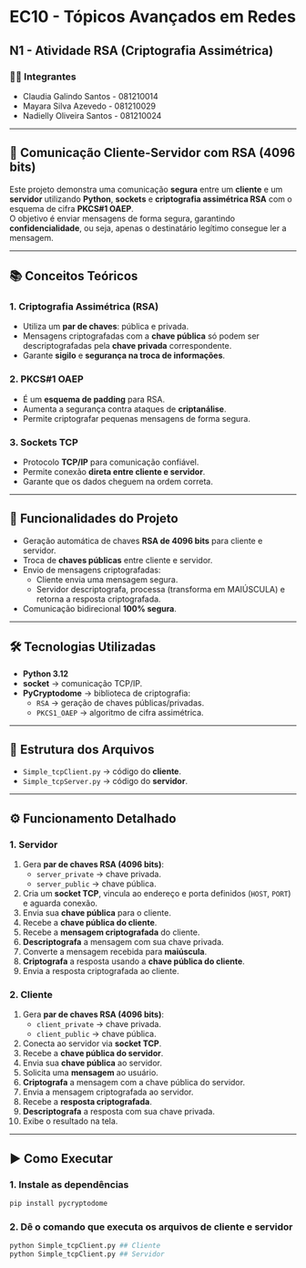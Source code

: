 # EC10 - Tópicos Avançados em Redes

## N1 - Atividade RSA (Criptografia Assimétrica)

### 👩‍💻 Integrantes
- Claudia Galindo Santos - 081210014 
- Mayara Silva Azevedo - 081210029
- Nadielly Oliveira Santos - 081210024

---

## 🔐 Comunicação Cliente-Servidor com RSA (4096 bits)

Este projeto demonstra uma comunicação **segura** entre um **cliente** e um **servidor** utilizando **Python**, **sockets** e **criptografia assimétrica RSA** com o esquema de cifra **PKCS#1 OAEP**.  
O objetivo é enviar mensagens de forma segura, garantindo **confidencialidade**, ou seja, apenas o destinatário legítimo consegue ler a mensagem.

---

## 📚 Conceitos Teóricos

### 1. Criptografia Assimétrica (RSA)
- Utiliza um **par de chaves**: pública e privada.
- Mensagens criptografadas com a **chave pública** só podem ser descriptografadas pela **chave privada** correspondente.
- Garante **sigilo** e **segurança na troca de informações**.

### 2. PKCS#1 OAEP
- É um **esquema de padding** para RSA.
- Aumenta a segurança contra ataques de **criptanálise**.
- Permite criptografar pequenas mensagens de forma segura.

### 3. Sockets TCP
- Protocolo **TCP/IP** para comunicação confiável.
- Permite conexão **direta entre cliente e servidor**.
- Garante que os dados cheguem na ordem correta.

---

## 📌 Funcionalidades do Projeto

- Geração automática de chaves **RSA de 4096 bits** para cliente e servidor.
- Troca de **chaves públicas** entre cliente e servidor.
- Envio de mensagens criptografadas:
  - Cliente envia uma mensagem segura.
  - Servidor descriptografa, processa (transforma em MAIÚSCULA) e retorna a resposta criptografada.
- Comunicação bidirecional **100% segura**.

---

## 🛠️ Tecnologias Utilizadas

- **Python 3.12**
- **socket** → comunicação TCP/IP.
- **PyCryptodome** → biblioteca de criptografia:
  - `RSA` → geração de chaves públicas/privadas.
  - `PKCS1_OAEP` → algoritmo de cifra assimétrica.

---

## 📂 Estrutura dos Arquivos

- `Simple_tcpClient.py` → código do **cliente**.
- `Simple_tcpServer.py` → código do **servidor**.

---

## ⚙️ Funcionamento Detalhado

### 1. Servidor

1. Gera **par de chaves RSA (4096 bits)**:
   - `server_private` → chave privada.
   - `server_public` → chave pública.
2. Cria um **socket TCP**, vincula ao endereço e porta definidos (`HOST`, `PORT`) e aguarda conexão.
3. Envia sua **chave pública** para o cliente.
4. Recebe a **chave pública do cliente**.
5. Recebe a **mensagem criptografada** do cliente.
6. **Descriptografa** a mensagem com sua chave privada.
7. Converte a mensagem recebida para **maiúscula**.
8. **Criptografa** a resposta usando a **chave pública do cliente**.
9. Envia a resposta criptografada ao cliente.

### 2. Cliente

1. Gera **par de chaves RSA (4096 bits)**:
   - `client_private` → chave privada.
   - `client_public` → chave pública.
2. Conecta ao servidor via **socket TCP**.
3. Recebe a **chave pública do servidor**.
4. Envia sua **chave pública** ao servidor.
5. Solicita uma **mensagem** ao usuário.
6. **Criptografa** a mensagem com a chave pública do servidor.
7. Envia a mensagem criptografada ao servidor.
8. Recebe a **resposta criptografada**.
9. **Descriptografa** a resposta com sua chave privada.
10. Exibe o resultado na tela.

---

## ▶️ Como Executar

### 1. Instale as dependências
```bash
pip install pycryptodome
```

### 2. Dê o comando que executa os arquivos de cliente e servidor
```bash
python Simple_tcpClient.py ## Cliente
python Simple_tcpClient.py ## Servidor
```
